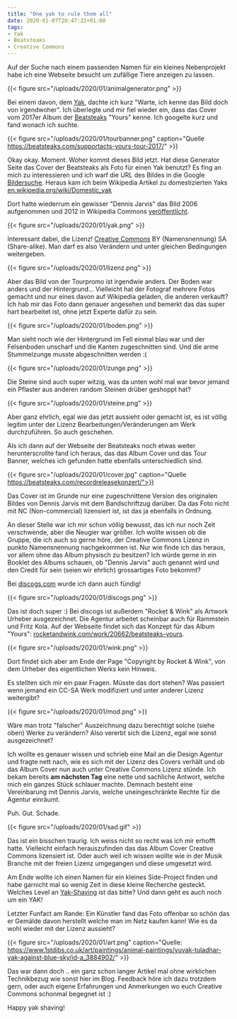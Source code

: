 ```yaml
---
title: "One yak to rule them all"
date: 2020-01-07T20:47:22+01:00
tags:
- Yak
- Beatsteaks
- Creative Commons
---
```


Auf der Suche nach einem passenden Namen für ein kleines Nebenprojekt habe
ich eine Webseite besucht um zufällige Tiere anzeigen zu lassen.

{{< figure src="/uploads/2020/01/animalgenerator.png" >}}

Bei einem davon, dem [Yak](https://www.randomlists.com/img/animals/yak.jpg),
dachte ich kurz "Warte, ich kenne das Bild doch von irgendwoher". Ich
überlegte und mir fiel wieder ein, dass das Cover vom 2017er Album der
[Beatsteaks](https://wikipedia.de/wiki/Beatsteaks) "Yours" kenne. Ich googelte kurz und fand wonach ich suchte.

{{< figure src="/uploads/2020/01/tourbanner.png" caption="Quelle https://beatsteaks.com/supportacts-yours-tour-2017/" >}}


Okay okay. Moment. Woher kommt dieses Bild jetzt. Hat diese Generator Seite
das Cover der Beatsteaks als Foto für einen Yak benutzt? Es fing an mich zu
interessieren und ich warf die URL des Bildes in die Google
[Bildersuche](https://www.google.com/imghp). Heraus kam ich beim Wikipedia
Artikel zu domestizierten Yaks [en.wikipedia.org/wiki/Domestic_yak](https://en.wikipedia.org/wiki/Domestic_yak)

Dort hatte wiederrum ein gewisser "Dennis Jarvis" das Bild 2006 aufgenommen und 2012 in Wikipedia
Commons [veröffentlicht](https://commons.wikimedia.org/wiki/File:Bos_grunniens_at_Yundrok_Yumtso_Lake.jpg).

{{< figure src="/uploads/2020/01/yak.png" >}}

Interessant dabei, die Lizenz! [Creative Commons](https://creativecommons.org) BY (Namensnennung) SA (Share-alike). Man
darf es also Verändern und unter gleichen Bedingungen weitergeben.

{{< figure src="/uploads/2020/01/lizenz.png" >}}

Aber das Bild von der Tourpromo ist irgendwie anders. Der Boden war anders
und der Hintergrund... Vielleicht hat der Fotograf mehrere Fotos gemacht und
nur eines davon auf Wikipedia geladen, die anderen verkauft? Ich hab mir das
Foto dann genauer angesehen und bemerkt das das super hart bearbeitet ist,
ohne jetzt Experte dafür zu sein.

{{< figure src="/uploads/2020/01/boden.png" >}}

Man sieht noch wie der Hintergrund im Fell einmal blau war und der
Felsenboden unscharf und die Kanten zugeschnitten sind. Und die arme
Stummelzunge musste abgeschnitten werden :(

{{< figure src="/uploads/2020/01/zunge.png" >}}

Die Steine sind auch super witzig, was da unten wohl mal war bevor jemand ein
Pflaster aus anderen random Steinen drüber geshoppt hat?

{{< figure src="/uploads/2020/01/steine.png" >}}

Aber ganz ehrlich, egal wie das jetzt aussieht oder gemacht ist, es ist
völlig legitim unter der Lizenz Bearbeitungen/Veränderungen am Werk
durchzuführen. So auch geschehen.

Als ich dann auf der Webseite der Beatsteaks noch etwas weiter
herunterscrollte fand ich heraus, das das Album Cover und das Tour Banner,
welches ich gefunden hatte ebenfalls unterschiedlich sind.

{{< figure src="/uploads/2020/01/cover.jpg" caption="Quelle https://beatsteaks.com/recordreleasekonzert/">}}

Das Cover ist im Grunde nur eine zugeschnittene Version des originalen Bildes
von Dennis Jarvis mit dem Bandschriftzug darüber. Da das Foto nicht mit NC
(Non-commercial) lizensiert ist, ist das ja ebenfalls in Ordnung.

An dieser Stelle war ich mir schon völlig bewusst, das ich nur noch Zeit
verschwende, aber die Neugier war größer. Ich wollte wissen ob die Gruppe,
die ich auch so gerne höre, der Creative Commons Lizenz in punkto
Namensnennung nachgekommen ist. Nur wie finde ich das heraus, vor allem ohne
das Album physisch zu besitzen? Ich würde gerne in ein Booklet des Albums
schauen, ob "Dennis Jarvis" auch genannt wird und den Credit für sein (seien
wir ehrlich) grossartiges Foto bekommt?

Bei [discogs.com](https://www.discogs.com/Beatsteaks-Yours/release/1076553://www.discogs.com/Beatsteaks-Yours/release/10765536) wurde ich dann auch fündig!

{{< figure src="/uploads/2020/01/discogs.png" >}}

Das ist doch super :) Bei discogs ist außerdem "Rocket & Wink" als Artwork
Urheber ausgezeichnet. Die Agentur arbeitet scheinbar auch für Rammstein und
Fritz Kola. Auf der Webseite findet sich das Konzept für
das Album "Yours":
[rocketandwink.com/work/20662/beatsteaks-yours](https://www.rocketandwink.com/work/20662/beatsteaks-yours).

{{< figure src="/uploads/2020/01/wink.png" >}}

Dort findet sich aber am Ende der Page "Copyright by Rocket & Wink", von dem
Urheber des eigentlichen Werks kein Hinweis.

Es stellten sich mir ein paar Fragen. Müsste das dort stehen? Was passiert
wenn jemand ein CC-SA Werk modifiziert und unter anderer Lizenz weitergibt?

{{< figure src="/uploads/2020/01/mod.png" >}}

Wäre man trotz "falscher" Auszeichnung dazu berechtigt solche (siehe oben)
Werke zu verändern? Also vererbt sich die Lizenz, egal wie sonst
ausgezeichnet?

Ich wollte es genauer wissen und schrieb eine Mail an die Design Agentur und
fragte nett nach, wie es sich mit der Lizenz des Covers verhält und ob das
Album Cover nun auch unter Creative Commons Lizenz stünde. Ich bekam bereits
**am nächsten Tag** eine nette und sachliche Antwort, welche mich ein ganzes
Stück schlauer machte. Demnach besteht eine Vereinbarung mit Dennis Jarvis,
welche uneingeschränkte Rechte für die Agentur einräumt.

Puh. Gut. Schade.

{{< figure src="/uploads/2020/01/sad.gif" >}}

Das ist ein bisschen traurig. Ich weiss nicht so recht was ich mir erhofft
hatte. Vielleicht einfach herauszufinden das das Album Cover Creative Commons
lizensiert ist. Oder auch weil ich wissen wollte wie in der Musik Branche mit
der freien Lizenz umgegangen und diese umgesetzt wird.

Am Ende wollte ich einen Namen für ein kleines Side-Project finden und habe
garnicht mal so wenig Zeit in diese kleine Recherche gesteckt. Welches Level
an [Yak-Shaving](https://en.wiktionary.org/wiki/yak_shaving) ist das bitte? Und dann geht es auch noch um ein YAK! 

Letzter Funfact am Rande: Ein Künstler fand das Foto offenbar so schön
das er Gemälde davon herstellt welche man im Netz kaufen kann! Wie es da wohl
wieder mit der Lizenz aussieht?

{{< figure src="/uploads/2020/01/art.png" caption="Quelle: https://www.1stdibs.co.uk/art/paintings/animal-paintings/yuvak-tuladhar-yak-against-blue-sky/id-a_3884902/" >}}

Das war dann doch .. ein ganz schon langer Artikel mal ohne wirklichen
Technikbezug wie sonst hier im Blog. Feedback höre ich dazu trotzdem gern,
oder auch eigene Erfahrungen und Anmerkungen wo euch Creative Commons
schonmal begegnet ist :)

Happy yak shaving!
